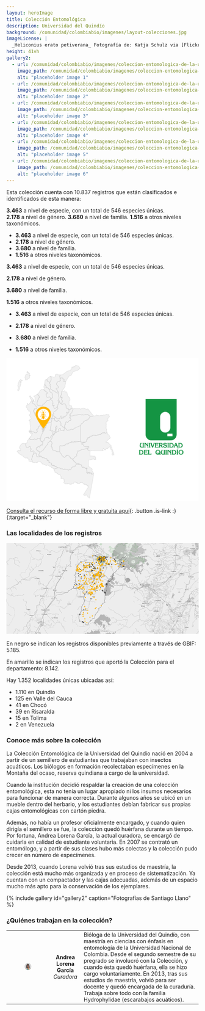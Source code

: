 ```yaml
---
layout: heroImage
title: Colección Entomológica
description: Universidad del Quindío
background: /comunidad/colombiabio/imagenes/layout-colecciones.jpg
imageLicense: |
  _Heliconius erato petiverana_ Fotografía de: Katja Schulz via [Flickr](https://flic.kr/p/bmS9bM)
height: 41vh
gallery2:
  - url: /comunidad/colombiabio/imagenes/coleccion-entomologica-de-la-universidad-del-quindio/e-u-q-006-1024x682.jpg
    image_path: /comunidad/colombiabio/imagenes/coleccion-entomologica-de-la-universidad-del-quindio/e-u-q-006-280x280.jpg
    alt: "placeholder image 1"
  - url: /comunidad/colombiabio/imagenes/coleccion-entomologica-de-la-universidad-del-quindio/e-u-q-009-1024x682.jpg
    image_path: /comunidad/colombiabio/imagenes/coleccion-entomologica-de-la-universidad-del-quindio/e-u-q-009-280x280.jpg
    alt: "placeholder image 2"
  - url: /comunidad/colombiabio/imagenes/coleccion-entomologica-de-la-universidad-del-quindio/e-u-q-011-1024x682.jpg
    image_path: /comunidad/colombiabio/imagenes/coleccion-entomologica-de-la-universidad-del-quindio/e-u-q-011-280x280.jpg
    alt: "placeholder image 3"
  - url: /comunidad/colombiabio/imagenes/coleccion-entomologica-de-la-universidad-del-quindio/e-u-q-013-1024x682.jpg
    image_path: /comunidad/colombiabio/imagenes/coleccion-entomologica-de-la-universidad-del-quindio/e-u-q-013-280x280.jpg
    alt: "placeholder image 4"
  - url: /comunidad/colombiabio/imagenes/coleccion-entomologica-de-la-universidad-del-quindio/e-u-q-014-1024x682.jpg
    image_path: /comunidad/colombiabio/imagenes/coleccion-entomologica-de-la-universidad-del-quindio/e-u-q-014-280x280.jpg
    alt: "placeholder image 5"
  - url: /comunidad/colombiabio/imagenes/coleccion-entomologica-de-la-universidad-del-quindio/e-u-q-012-1024x682.jpg
    image_path: /comunidad/colombiabio/imagenes/coleccion-entomologica-de-la-universidad-del-quindio/e-u-q-012-280x280.jpg
    alt: "placeholder image 6"
---
```


Esta colección cuenta con 10.837 registros que están clasificados e identificados de esta manera:

<span class="tag is-warning is-light"><b>3.463</b></span> a nivel de especie, con un total de 546  especies únicas.     
<span class="tag is-warning is-light"><b>2.178</b></span> a nivel de género.
<span class="tag is-warning is-light"><b>3.680</b></span> a nivel de familia.
<span class="tag is-warning is-light"><b>1.516</b></span> a otros niveles taxonómicos.


- <span class="tag is-warning is-light"><b>3.463</b></span> a nivel de especie, con un total de 546  especies únicas.     
- <span class="tag is-warning is-light"><b>2.178</b></span> a nivel de género.
- <span class="tag is-warning is-light"><b>3.680</b></span> a nivel de familia.
- <span class="tag is-warning is-light"><b>1.516</b></span> a otros niveles taxonómicos.


<span class="tag is-warning is-light"><b>3.463</b></span> a nivel de especie, con un total de 546  especies únicas.     


<span class="tag is-warning is-light"><b>2.178</b></span> a nivel de género.


<span class="tag is-warning is-light"><b>3.680</b></span> a nivel de familia.


<span class="tag is-warning is-light"><b>1.516</b></span> a otros niveles taxonómicos.


- <span class="tag is-warning is-light"><b>3.463</b></span> a nivel de especie, con un total de 546  especies únicas.     


- <span class="tag is-warning is-light"><b>2.178</b></span> a nivel de género.


- <span class="tag is-warning is-light"><b>3.680</b></span> a nivel de familia.


- <span class="tag is-warning is-light"><b>1.516</b></span> a otros niveles taxonómicos.

 
<img src="/comunidad/colombiabio/imagenes/coleccion-entomologica-de-la-universidad-del-quindio/map-e-u-q.png" width=770>

[Consulta el recurso de forma libre y gratuita aquí](http://ipt.biodiversidad.co/sib/resource?r=ciuq){: .button .is-link :}{:target="_blank"}

### Las localidades de los registros

<img src="/comunidad/colombiabio/imagenes/coleccion-entomologica-de-la-universidad-del-quindio/mapa-ent-uq.png" width=770>

<p class="is-size-7 has-text-grey has-text-centered">En negro se indican los registros  disponibles previamente a través de GBIF: 5.185.</p>

<p class="is-size-7 has-text-grey has-text-centered">En amarillo se indican los registros que aportó la Colección para el departamento: 8.142.</p>

Hay 1.352 localidades únicas ubicadas así:

- 1.110 en Quindío
- 125 en Valle del Cauca
- 41 en Chocó
- 39 en Risaralda
- 15 en Tolima
- 2 en Venezuela


### Conoce más sobre la colección

La Colección Entomológica de la Universidad del Quindío nació en 2004 a partir de un semillero de estudiantes que trabajaban con insectos acuáticos. Los biólogos en formación recolectaban especímenes en la Montaña del ocaso, reserva quindiana a cargo de la universidad.

Cuando la institución decidió respaldar la creación de una colección entomológica, esta no tenía un lugar apropiado ni los insumos necesarios para funcionar de manera correcta. Durante algunos años se ubicó en un mueble dentro del herbario, y los estudiantes debían fabricar sus propias cajas entomológicas con cartón piedra.

Además, no había un profesor oficialmente encargado, y cuando quien dirigía el semillero se fue, la colección quedó huérfana durante un tiempo. Por fortuna, Andrea Lorena García, la actual curadora, se encargó de cuidarla en calidad de estudiante voluntaria. En 2007 se contrató un entomólogo, y a partir de sus clases hubo más colectas y la colección pudo crecer en número de especímenes.

Desde 2013, cuando Lorena volvió tras sus estudios de maestría, la colección está mucho más organizada y en proceso de sistematización. Ya cuentan con un compactador y las cajas adecuadas, además de un espacio mucho más apto para la conservación de los ejemplares.

{% include gallery id="gallery2" caption="Fotografías de Santiago Llano" %}


### ¿Quiénes trabajan en la colección?

| | |  |
| :-------------: |:-------------:| :-----|
|<figure class="image is-128x128"><img class="is-rounded" src="/comunidad/colombiabio/imagenes/coleccion-entomologica-de-la-universidad-del-quindio/pe-u-q.png"></figure> | <b>Andrea Lorena García</b> <br> <i>Curadora</i> | Bióloga de la Universidad del Quindío, con maestría en ciencias con énfasis en entomología de la Universidad Nacional de Colombia. Desde el segundo semestre de su pregrado se involucró con la Colección, y cuando ésta quedó huérfana, ella se hizo cargo voluntariamente. En 2013, tras sus estudios de maestría, volvió para ser docente y quedó encargada de la curaduría. Trabaja sobre todo con la familia Hydrophylidae (escarabajos acuáticos).|
